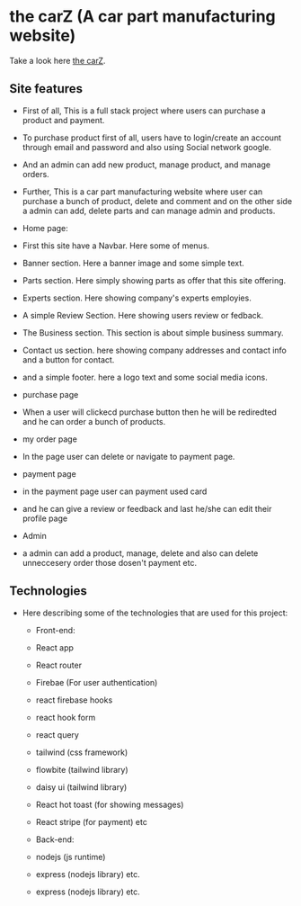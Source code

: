 # the carZ (A car part manufacturing website)

Take a look here [the carZ](https://carz-manufacturing-site-a12.web.app).

## Site features

 - First of all, This is a full stack project where users can purchase a product and payment.

 - To purchase product first of all, users have to login/create an account through email and password and also using Social network google.

 - And an admin can add new product, manage product, and manage orders.


 - Further, This is a car part manufacturing website where user can purchase a bunch of product, delete and comment and on the other side a admin can add, delete parts and can manage admin and products.
 
 - Home page:
- First this site have a Navbar. Here some of menus.
        
- Banner section. Here a banner image and some simple text.

- Parts section. Here simply showing parts as offer that this site offering.

- Experts section. Here showing company's experts employies. 

- A simple Review Section. Here showing users review or fedback.

- The Business section. This section is about simple business summary. 

- Contact us section. here showing company addresses and contact info and a button for contact.

- and a simple footer. here a logo text and some social media icons.

- purchase page
- When a user will clickecd  purchase button then he will be rediredted and he can order a bunch of products.

 - my order page
- In the page user can delete or navigate to payment page.

 - payment page 
 - in the payment page user can payment used card
  
 - and he can give a review or feedback and last he/she can edit their profile page

- Admin
- a admin can add a product, manage, delete and also can delete unneccesery order those dosen't payment etc.

## Technologies

  - Here describing some of the technologies that are used for this project:

    - Front-end:
    - React app
    - React router
    - Firebae (For user authentication)
    - react firebase hooks
    - react hook form
    - react query
    - tailwind (css framework)
    - flowbite (tailwind library)
    - daisy ui (tailwind library)
    - React hot toast (for showing messages)
    - React stripe (for payment) etc

    - Back-end:
    - nodejs (js runtime)
    - express (nodejs library) etc.
    - express (nodejs library) etc.